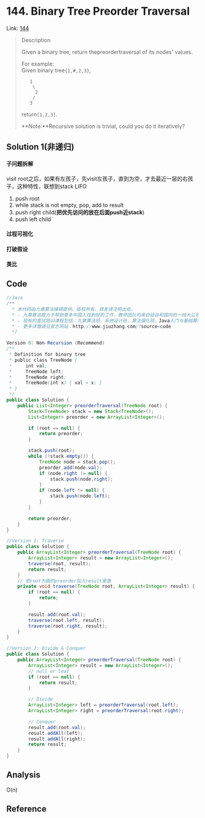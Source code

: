 # 144. Binary Tree Preorder Traversal

Link: [144](https://leetcode.com/problems/binary-tree-preorder-traversal/description/)

> Description
>
> Given a binary tree, return thepreordertraversal of its nodes' values.
>
> For example:  
> Given binary tree`{1,#,2,3}`,
>
> ```
>    1
>     \
>      2
>     /
>    3
> ```
>
> return`[1,2,3]`.
>
> **Note:**Recursive solution is trivial, could you do it iteratively?

## Solution 1\(非递归\)

#### 子问题拆解

visit root之后，如果有左孩子，先visit左孩子，直到为空，才去最近一层的右孩子，这种特性，联想到stack LIFO

1. push root
2. while stack is not empty, pop, add to result
3. push right child\(**把优先访问的放在后面push近stack**\)
4. push left child

#### 过程可视化

#### 打破假设

#### 类比

## Code

```java
//Java
/**
  * 本代码由九章算法编辑提供。版权所有，转发请注明出处。
  * - 九章算法致力于帮助更多中国人找到好的工作，教师团队均来自硅谷和国内的一线大公司在职工程师。
  * - 现有的面试培训课程包括：九章算法班，系统设计班，算法强化班，Java入门与基础算法班，Android 项目实战班，Big Data 项目实战班，
  * - 更多详情请见官方网站：http://www.jiuzhang.com/?source=code
  */ 

Version 0: Non-Recursion (Recommend)
/**
 * Definition for binary tree
 * public class TreeNode {
 *     int val;
 *     TreeNode left;
 *     TreeNode right;
 *     TreeNode(int x) { val = x; }
 * }
 */
public class Solution {
    public List<Integer> preorderTraversal(TreeNode root) {
        Stack<TreeNode> stack = new Stack<TreeNode>();
        List<Integer> preorder = new ArrayList<Integer>();

        if (root == null) {
            return preorder;
        }

        stack.push(root);
        while (!stack.empty()) {
            TreeNode node = stack.pop();
            preorder.add(node.val);
            if (node.right != null) {
                stack.push(node.right);
            }
            if (node.left != null) {
                stack.push(node.left);
            }
        }

        return preorder;
    }
}

//Version 1: Traverse
public class Solution {
    public ArrayList<Integer> preorderTraversal(TreeNode root) {
        ArrayList<Integer> result = new ArrayList<Integer>();
        traverse(root, result);
        return result;
    }
    // 把root为跟的preorder加入result里面
    private void traverse(TreeNode root, ArrayList<Integer> result) {
        if (root == null) {
            return;
        }

        result.add(root.val);
        traverse(root.left, result);
        traverse(root.right, result);
    }
}

//Version 2: Divide & Conquer
public class Solution {
    public ArrayList<Integer> preorderTraversal(TreeNode root) {
        ArrayList<Integer> result = new ArrayList<Integer>();
        // null or leaf
        if (root == null) {
            return result;
        }

        // Divide
        ArrayList<Integer> left = preorderTraversal(root.left);
        ArrayList<Integer> right = preorderTraversal(root.right);

        // Conquer
        result.add(root.val);
        result.addAll(left);
        result.addAll(right);
        return result;
    }
}
```

## Analysis

O\(n\)

## Reference



